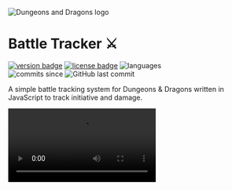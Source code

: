 ![Dungeons and Dragons logo](https://upload.wikimedia.org/wikipedia/en/thumb/8/8e/Dungeons_%26_Dragons_5th_Edition_logo.svg/320px-Dungeons_%26_Dragons_5th_Edition_logo.svg.png)
# Battle Tracker ⚔️
[![version badge](https://img.shields.io/github/package-json/v/jazzsequence/DnD-Battle-Tracker)](https://github.com/jazzsequence/DnD-Battle-Tracker/releases/) [![license badge](https://img.shields.io/github/license/jazzsequence/DnD-Battle-Tracker)](https://github.com/jazzsequence/DnD-Battle-Tracker/blob/master/LICENSE) ![languages](https://img.shields.io/github/languages/top/jazzsequence/DnD-Battle-Tracker)   
![commits since](https://img.shields.io/github/commits-since/jazzsequence/DnD-Battle-Tracker/0.3.0) ![GitHub last commit](https://img.shields.io/github/last-commit/jazzsequence/DnD-Battle-Tracker)

A simple battle tracking system for Dungeons &amp; Dragons written in JavaScript to track initiative and damage.

<video>
	<source src="https://www.dropbox.com/s/9iu9be91w3t5g2x/Screen%20Recording%202-23-2021%20at%201.52.12%20PM.mp4?raw=1"
	Sorry, your browser doesn't support embedded videos.
</video>

[Visit battletracker.jazzsequence.com to check it out!](https://battletracker.jazzsequence.com)

## Description

I originally built this as an experiment after finishing [Wes Bos](https://github.com/wesbos)' [ES6 for Everyone](https://es6.io/) course to test my newfound JavaScript knowledge, put some of the things he talked about into practice, and to scratch my own itch; at the time I had just started running a D&D campaign for my kids.

After completing his [CSS Grid](https://cssgrid.io/) course, I decided to revisit this again to add some much-needed styling and layout.

Finally, continuing my JavaScript education, I took his [React for Beginners](https://reactforbeginners.com) course and rebuilt the entire thing in [React](https://reactjs.org/). This time, I refactored some things that were obviously missing, like the ability to retain character info after a battle is done. Finally, I put the whole thing on GitHub pages behind a custom subdomain ([battletracker.jazzsequence.com](https://battletracker.jazzsequence.com)).

## Roadmap
These are things I plan (or at least _hope_) to implement in the future.

* Accessibility
* Initiative randomizer (define initiative rather than entering rolled values)
* Attack options (each character/monster has their attacks & damage listed so dealing damage can be done by just clicking the button next to that attack type)
* Unit tests and linting
* More?

## Changelog

### 0.3.0
* refactored entire codebase in React
* added true build and deploy process so app can be deployed as a single-page app (SPA)
* updated the character add and initiative order elements so characters are automatically ordered in their initiative order when they are added
* even more simplified html in the main `index.html` file (everything is served from within React components)
* added a new landing page which generates a unique guid where all your encounter information is stored in local storage.
* added a generic 404 page
* added `gh-pages` to handle deploying to GitHub pages

### 0.2.0
* added build tools
* added styling and layout
* some minor tweaks to initiative tracker and messages
* expanded readme

### 0.1.0
* Initial release
